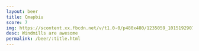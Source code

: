 ```yaml
---
layout: beer
title: Cmapbiu
score: 7
img: https://scontent.xx.fbcdn.net/v/t1.0-0/p480x480/1235059_10151929073993745_1887796007_n.jpg?oh=98f237bfedfb71396c26b442b9848ef5&oe=591F42E4
desc: Windmills are awesome
permalink: /beer/:title.html
---
```

